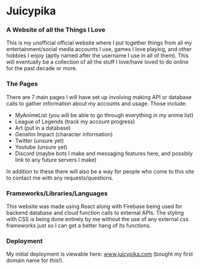 # Juicypika

### A Website of all the Things I Love 

This is my unofficial official website where I put together things from all my entertainment/social media accounts I use, games I love playing, and other hobbies I enjoy (aptly named after the username I use in all of them). This will eventually be a collection of all the stuff I love/have loved to do online for the past decade or more.

### The Pages
There are 7 main pages I will have set up involving making API or database calls to gather information about my accounts and usage. Those include:

- MyAnimeList (you will be able to go through everything in my anime list)
- League of Legends (track my account progress)
- Art (put in a database)
- Genshin Impact (character information)
- Twitter (unsure yet)
- Youtube (unsure yet)
- Discord (maybe bots I make and messaging features here, and possibly link to any future servers I make)

In addition to these there will also be a way for people who come to this site to contact me with any requests/questions. 

### Frameworks/Libraries/Languages
This website was made using React along with Firebase being used for backend database and cloud function calls to external APIs. The styling with CSS is being done entirely by me without the use of any external css frameworks just so I can get a better hang of its functions. 

### Deployment
My initial deployment is viewable here: www.juicypika.com (bought my first domain name for this!). 
